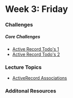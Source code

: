# Week 3:  Friday

### Challenges
##### Core Challenges
- [Active Record Todo's 1](https://github.com/bobolinks-2014/activerecord-todos-part-1-challenge)
- [Active Record Todo's 2](https://github.com/bobolinks-2014/activerecord-todos-part-2-challenge)


### Lecture Topics
- [ActiveRecord Associations](../resources/lectures.md#activerecord-associations)


### Additonal Resources
